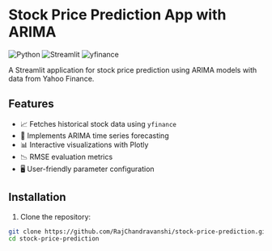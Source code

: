 # Stock Price Prediction App with ARIMA

![Python](https://img.shields.io/badge/Python-3.7%2B-blue)
![Streamlit](https://img.shields.io/badge/Streamlit-1.28.2-red)
![yfinance](https://img.shields.io/badge/yfinance-0.2.18-yellow)

A Streamlit application for stock price prediction using ARIMA models with data from Yahoo Finance.

## Features

- 📈 Fetches historical stock data using `yfinance`
- 🔮 Implements ARIMA time series forecasting
- 📊 Interactive visualizations with Plotly
- 📉 RMSE evaluation metrics
- 🖥️ User-friendly parameter configuration

## Installation

1. Clone the repository:
```bash
git clone https://github.com/RajChandravanshi/stock-price-prediction.git
cd stock-price-prediction

```
